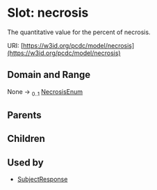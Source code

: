 
# Slot: necrosis


The quantitative value for the percent of necrosis.

URI: [https://w3id.org/pcdc/model/necrosis](https://w3id.org/pcdc/model/necrosis)


## Domain and Range

None &#8594;  <sub>0..1</sub> [NecrosisEnum](NecrosisEnum.md)

## Parents


## Children


## Used by

 * [SubjectResponse](SubjectResponse.md)
